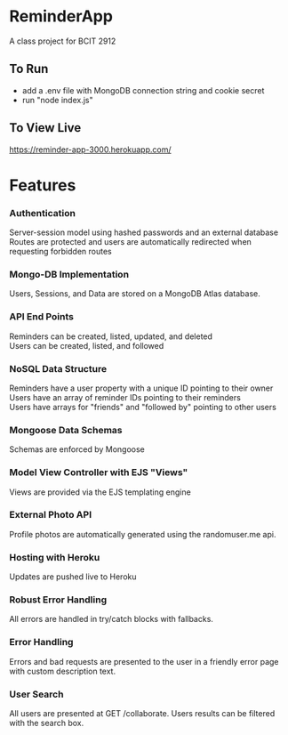# ReminderApp
 A class project for BCIT 2912

## To Run
- add a .env file with MongoDB connection string and cookie secret  
- run "node index.js"

## To View Live
https://reminder-app-3000.herokuapp.com/

# Features
### Authentication
Server-session model using hashed passwords and an external database  
Routes are protected and users are automatically redirected when requesting forbidden routes

### Mongo-DB Implementation
Users, Sessions, and Data are stored on a MongoDB Atlas database.

### API End Points
Reminders can be created, listed, updated, and deleted  
Users can be created, listed, and followed

### NoSQL Data Structure
Reminders have a user property with a unique ID pointing to their owner   
Users have an array of reminder IDs pointing to their reminders   
Users have arrays for "friends" and "followed by" pointing to other users

### Mongoose Data Schemas
Schemas are enforced by Mongoose

### Model View Controller with EJS "Views"
Views are provided via the EJS templating engine

### External Photo API
Profile photos are automatically generated using the randomuser.me api.

### Hosting with Heroku
Updates are pushed live to Heroku

### Robust Error Handling
All errors are handled in try/catch blocks with fallbacks.

### Error Handling
Errors and bad requests are presented to the user in a friendly error page with custom description text.

### User Search
All users are presented at GET /collaborate. Users results can be filtered with the search box.